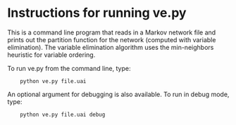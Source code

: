 Instructions for running ve.py
==============================

This is a command line program that reads in a Markov network file and prints out the partition function for the network (computed with variable elimination). The variable elimination algorithm uses the min-neighbors heuristic for variable ordering.

To run ve.py from the command line, type:

        python ve.py file.uai

An optional argument for debugging is also available. To run in debug mode, type:

        python ve.py file.uai debug

